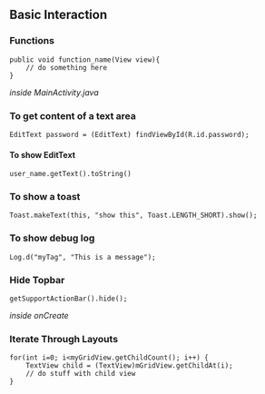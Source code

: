 
## Basic Interaction

### Functions

```
public void function_name(View view){
	// do something here
}
```

*inside MainActivity.java*

### To get content of a text area

```
EditText password = (EditText) findViewById(R.id.password);
```

#### To show EditText

```
user_name.getText().toString()
```

### To show a toast

```
Toast.makeText(this, "show this", Toast.LENGTH_SHORT).show();
```

### To show debug log

```
Log.d("myTag", "This is a message");
```

### Hide Topbar

```
getSupportActionBar().hide();
```

*inside onCreate*

### Iterate Through Layouts

```
for(int i=0; i<myGridView.getChildCount(); i++) {
    TextView child = (TextView)mGridView.getChildAt(i);
    // do stuff with child view
}
```
